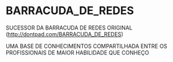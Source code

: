 # BARRACUDA_DE_REDES

SUCESSOR DA BARRACUDA DE REDES ORIGINAL (http://dontpad.com/BARRACUDA_DE_REDES)

UMA BASE DE CONHECIMENTOS COMPARTILHADA ENTRE OS PROFISSIONAIS DE MAIOR HABILIDADE QUE CONHEÇO
